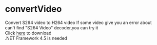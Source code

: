 # convertVideo
Convert S264 video to H264 video
If some video give you an error about can't find "S264 Video" decoder,you can try it  
Click [here](https://github.com/blueyi/convertVideo/raw/master/ConverVideo/All_Release/ConverVideo.exe) to download   
.NET Framework 4.5 is needed
